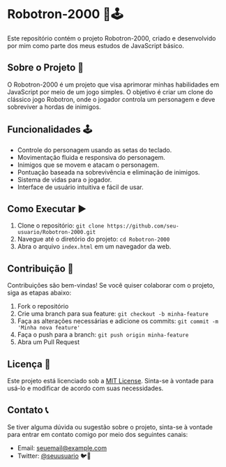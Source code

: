 # Robotron-2000 🤖🕹️

Este repositório contém o projeto Robotron-2000, criado e desenvolvido por mim como parte dos meus estudos de JavaScript básico.

## Sobre o Projeto 📜

O Robotron-2000 é um projeto que visa aprimorar minhas habilidades em JavaScript por meio de um jogo simples. O objetivo é criar um clone do clássico jogo Robotron, onde o jogador controla um personagem e deve sobreviver a hordas de inimigos.

## Funcionalidades 🕹️

- Controle do personagem usando as setas do teclado.
- Movimentação fluida e responsiva do personagem.
- Inimigos que se movem e atacam o personagem.
- Pontuação baseada na sobrevivência e eliminação de inimigos.
- Sistema de vidas para o jogador.
- Interface de usuário intuitiva e fácil de usar.

## Como Executar ▶️

1. Clone o repositório: `git clone https://github.com/seu-usuario/Robotron-2000.git`
2. Navegue até o diretório do projeto: `cd Robotron-2000`
3. Abra o arquivo `index.html` em um navegador da web.

## Contribuição 🤝

Contribuições são bem-vindas! Se você quiser colaborar com o projeto, siga as etapas abaixo:

1. Fork o repositório
2. Crie uma branch para sua feature: `git checkout -b minha-feature`
3. Faça as alterações necessárias e adicione os commits: `git commit -m 'Minha nova feature'`
4. Faça o push para a branch: `git push origin minha-feature`
5. Abra um Pull Request

## Licença 📜

Este projeto está licenciado sob a [MIT License](LICENSE). Sinta-se à vontade para usá-lo e modificar de acordo com suas necessidades.

## Contato 📞

Se tiver alguma dúvida ou sugestão sobre o projeto, sinta-se à vontade para entrar em contato comigo por meio dos seguintes canais:

- Email: seuemail@example.com
- Twitter: [@seuusuario](https://twitter.com/seuusuario) 🐦📧

